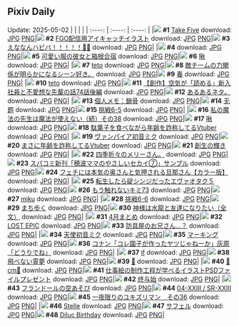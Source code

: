 ## Pixiv Daily
Update: 2025-05-02
|      |      |      |
| :----: | :----: | :----: |
|![](https://pixiv.microyu.workers.dev/c/240x480/img-master/img/2025/04/30/00/00/09/129850568_p0_master1200.jpg) **#1** [Take Five](https://www.pixiv.net/artworks/129850568) download: [JPG](https://pixiv.microyu.workers.dev/img-original/img/2025/04/30/00/00/09/129850568_p0.jpg) [PNG](https://pixiv.microyu.workers.dev/img-original/img/2025/04/30/00/00/09/129850568_p0.png)|![](https://pixiv.microyu.workers.dev/c/240x480/img-master/img/2025/05/01/00/00/13/129886044_p0_master1200.jpg) **#2** [FGO配信用アイキャッチイラスト](https://www.pixiv.net/artworks/129886044) download: [JPG](https://pixiv.microyu.workers.dev/img-original/img/2025/05/01/00/00/13/129886044_p0.jpg) [PNG](https://pixiv.microyu.workers.dev/img-original/img/2025/05/01/00/00/13/129886044_p0.png)|![](https://pixiv.microyu.workers.dev/c/240x480/img-master/img/2025/04/30/00/00/05/129850535_p0_master1200.jpg) **#3** [えななんハピバ！！！！！🎂🎉](https://www.pixiv.net/artworks/129850535) download: [JPG](https://pixiv.microyu.workers.dev/img-original/img/2025/04/30/00/00/05/129850535_p0.jpg) [PNG](https://pixiv.microyu.workers.dev/img-original/img/2025/04/30/00/00/05/129850535_p0.png)|
|![](https://s.pximg.net/common/images/limit_unviewable_s.png) **#4** [](https://www.pixiv.net/artworks/129907646) download: [JPG](https://s.pximg.net/common/images/limit_unviewable_s.png) [PNG](https://s.pximg.net/common/images/limit_unviewable_s.png)|![](https://pixiv.microyu.workers.dev/c/240x480/img-master/img/2025/04/30/17/00/33/129870084_p0_master1200.jpg) **#5** [可愛い服の彼女と箱根合宿](https://www.pixiv.net/artworks/129870084) download: [JPG](https://pixiv.microyu.workers.dev/img-original/img/2025/04/30/17/00/33/129870084_p0.jpg) [PNG](https://pixiv.microyu.workers.dev/img-original/img/2025/04/30/17/00/33/129870084_p0.png)|![](https://pixiv.microyu.workers.dev/c/240x480/img-master/img/2025/04/30/00/48/20/129852832_p0_master1200.jpg) **#6** [啾](https://www.pixiv.net/artworks/129852832) download: [JPG](https://pixiv.microyu.workers.dev/img-original/img/2025/04/30/00/48/20/129852832_p0.jpg) [PNG](https://pixiv.microyu.workers.dev/img-original/img/2025/04/30/00/48/20/129852832_p0.png)|
|![](https://pixiv.microyu.workers.dev/c/240x480/img-master/img/2025/04/30/00/45/09/129852758_p0_master1200.jpg) **#7** [teto](https://www.pixiv.net/artworks/129852758) download: [JPG](https://pixiv.microyu.workers.dev/img-original/img/2025/04/30/00/45/09/129852758_p0.jpg) [PNG](https://pixiv.microyu.workers.dev/img-original/img/2025/04/30/00/45/09/129852758_p0.png)|![](https://pixiv.microyu.workers.dev/c/240x480/img-master/img/2025/05/01/06/51/44/129894773_p0_master1200.jpg) **#8** [敵チームの力関係が明らかになるシーン好き。](https://www.pixiv.net/artworks/129894773) download: [JPG](https://pixiv.microyu.workers.dev/img-original/img/2025/05/01/06/51/44/129894773_p0.jpg) [PNG](https://pixiv.microyu.workers.dev/img-original/img/2025/05/01/06/51/44/129894773_p0.png)|![](https://pixiv.microyu.workers.dev/c/240x480/img-master/img/2025/04/30/00/00/07/129850557_p0_master1200.jpg) **#9** [春](https://www.pixiv.net/artworks/129850557) download: [JPG](https://pixiv.microyu.workers.dev/img-original/img/2025/04/30/00/00/07/129850557_p0.jpg) [PNG](https://pixiv.microyu.workers.dev/img-original/img/2025/04/30/00/00/07/129850557_p0.png)|
|![](https://pixiv.microyu.workers.dev/c/240x480/img-master/img/2025/04/30/00/47/14/129852804_p0_master1200.jpg) **#10** [teto](https://www.pixiv.net/artworks/129852804) download: [JPG](https://pixiv.microyu.workers.dev/img-original/img/2025/04/30/00/47/14/129852804_p0.jpg) [PNG](https://pixiv.microyu.workers.dev/img-original/img/2025/04/30/00/47/14/129852804_p0.png)|![](https://pixiv.microyu.workers.dev/c/240x480/img-master/img/2025/05/01/20/11/42/129913133_p0_master1200.jpg) **#11** [【創作】空気が「読める」新入社員と不愛想な先輩の話74話後編](https://www.pixiv.net/artworks/129913133) download: [JPG](https://pixiv.microyu.workers.dev/img-original/img/2025/05/01/20/11/42/129913133_p0.jpg) [PNG](https://pixiv.microyu.workers.dev/img-original/img/2025/05/01/20/11/42/129913133_p0.png)|![](https://pixiv.microyu.workers.dev/c/240x480/img-master/img/2025/04/30/08/15/09/129860400_p0_master1200.jpg) **#12** [あるあるネタ。](https://www.pixiv.net/artworks/129860400) download: [JPG](https://pixiv.microyu.workers.dev/img-original/img/2025/04/30/08/15/09/129860400_p0.jpg) [PNG](https://pixiv.microyu.workers.dev/img-original/img/2025/04/30/08/15/09/129860400_p0.png)|
|![](https://pixiv.microyu.workers.dev/c/240x480/img-master/img/2025/05/01/06/00/07/129894054_p0_master1200.jpg) **#13** [個人メモ：鎖骨](https://www.pixiv.net/artworks/129894054) download: [JPG](https://pixiv.microyu.workers.dev/img-original/img/2025/05/01/06/00/07/129894054_p0.jpg) [PNG](https://pixiv.microyu.workers.dev/img-original/img/2025/05/01/06/00/07/129894054_p0.png)|![](https://pixiv.microyu.workers.dev/c/240x480/img-master/img/2025/04/30/00/49/56/129852872_p0_master1200.jpg) **#14** [无题](https://www.pixiv.net/artworks/129852872) download: [JPG](https://pixiv.microyu.workers.dev/img-original/img/2025/04/30/00/49/56/129852872_p0.jpg) [PNG](https://pixiv.microyu.workers.dev/img-original/img/2025/04/30/00/49/56/129852872_p0.png)|![](https://pixiv.microyu.workers.dev/c/240x480/img-master/img/2025/04/30/12/43/34/129865090_p0_master1200.jpg) **#15** [挑戦6-5](https://www.pixiv.net/artworks/129865090) download: [JPG](https://pixiv.microyu.workers.dev/img-original/img/2025/04/30/12/43/34/129865090_p0.jpg) [PNG](https://pixiv.microyu.workers.dev/img-original/img/2025/04/30/12/43/34/129865090_p0.png)|
|![](https://pixiv.microyu.workers.dev/c/240x480/img-master/img/2025/04/30/00/00/39/129850763_p0_master1200.jpg) **#16** [私の魔法の先生は魔法が使えない（続）その38](https://www.pixiv.net/artworks/129850763) download: [JPG](https://pixiv.microyu.workers.dev/img-original/img/2025/04/30/00/00/39/129850763_p0.jpg) [PNG](https://pixiv.microyu.workers.dev/img-original/img/2025/04/30/00/00/39/129850763_p0.png)|![](https://pixiv.microyu.workers.dev/c/240x480/img-master/img/2025/04/30/00/49/22/129852856_p0_master1200.jpg) **#17** [啾](https://www.pixiv.net/artworks/129852856) download: [JPG](https://pixiv.microyu.workers.dev/img-original/img/2025/04/30/00/49/22/129852856_p0.jpg) [PNG](https://pixiv.microyu.workers.dev/img-original/img/2025/04/30/00/49/22/129852856_p0.png)|![](https://pixiv.microyu.workers.dev/c/240x480/img-master/img/2025/04/30/21/13/36/129878673_p0_master1200.jpg) **#18** [駄菓子を食べながら年齢を詐称してるVtuber](https://www.pixiv.net/artworks/129878673) download: [JPG](https://pixiv.microyu.workers.dev/img-original/img/2025/04/30/21/13/36/129878673_p0.jpg) [PNG](https://pixiv.microyu.workers.dev/img-original/img/2025/04/30/21/13/36/129878673_p0.png)|
|![](https://pixiv.microyu.workers.dev/c/240x480/img-master/img/2025/04/30/00/00/16/129850643_p0_master1200.jpg) **#19** [ヴァンパイア初音ミク](https://www.pixiv.net/artworks/129850643) download: [JPG](https://pixiv.microyu.workers.dev/img-original/img/2025/04/30/00/00/16/129850643_p0.jpg) [PNG](https://pixiv.microyu.workers.dev/img-original/img/2025/04/30/00/00/16/129850643_p0.png)|![](https://pixiv.microyu.workers.dev/c/240x480/img-master/img/2025/05/01/21/04/56/129915332_p0_master1200.jpg) **#20** [まさに年齢を詐称してるVtuber](https://www.pixiv.net/artworks/129915332) download: [JPG](https://pixiv.microyu.workers.dev/img-original/img/2025/05/01/21/04/56/129915332_p0.jpg) [PNG](https://pixiv.microyu.workers.dev/img-original/img/2025/05/01/21/04/56/129915332_p0.png)|![](https://pixiv.microyu.workers.dev/c/240x480/img-master/img/2025/05/01/00/00/10/129886008_p0_master1200.jpg) **#21** [創生の輝き](https://www.pixiv.net/artworks/129886008) download: [JPG](https://pixiv.microyu.workers.dev/img-original/img/2025/05/01/00/00/10/129886008_p0.jpg) [PNG](https://pixiv.microyu.workers.dev/img-original/img/2025/05/01/00/00/10/129886008_p0.png)|
|![](https://pixiv.microyu.workers.dev/c/240x480/img-master/img/2025/04/30/05/05/43/129857552_p0_master1200.jpg) **#22** [四季折々のメリーさん。](https://www.pixiv.net/artworks/129857552) download: [JPG](https://pixiv.microyu.workers.dev/img-original/img/2025/04/30/05/05/43/129857552_p0.jpg) [PNG](https://pixiv.microyu.workers.dev/img-original/img/2025/04/30/05/05/43/129857552_p0.png)|![](https://pixiv.microyu.workers.dev/c/240x480/img-master/img/2025/05/01/18/05/57/129908683_p0_master1200.jpg) **#23** [スパコミ新刊「穂波ママのやさしいセカイ⑦」サンプル](https://www.pixiv.net/artworks/129908683) download: [JPG](https://pixiv.microyu.workers.dev/img-original/img/2025/05/01/18/05/57/129908683_p0.jpg) [PNG](https://pixiv.microyu.workers.dev/img-original/img/2025/05/01/18/05/57/129908683_p0.png)|![](https://pixiv.microyu.workers.dev/c/240x480/img-master/img/2025/04/30/00/02/01/129850948_p0_master1200.jpg) **#24** [フェチには本気の奥さんと気押される旦那さん【カラー版】](https://www.pixiv.net/artworks/129850948) download: [JPG](https://pixiv.microyu.workers.dev/img-original/img/2025/04/30/00/02/01/129850948_p0.jpg) [PNG](https://pixiv.microyu.workers.dev/img-original/img/2025/04/30/00/02/01/129850948_p0.png)|
|![](https://pixiv.microyu.workers.dev/c/240x480/img-master/img/2025/05/01/14/29/08/129903209_p0_master1200.jpg) **#25** [転生したら碇シンジだったエヴァオタク５](https://www.pixiv.net/artworks/129903209) download: [JPG](https://pixiv.microyu.workers.dev/img-original/img/2025/05/01/14/29/08/129903209_p0.jpg) [PNG](https://pixiv.microyu.workers.dev/img-original/img/2025/05/01/14/29/08/129903209_p0.png)|![](https://pixiv.microyu.workers.dev/c/240x480/img-master/img/2025/04/30/12/13/41/129864555_p0_master1200.jpg) **#26** [もう触れないキミ73](https://www.pixiv.net/artworks/129864555) download: [JPG](https://pixiv.microyu.workers.dev/img-original/img/2025/04/30/12/13/41/129864555_p0.jpg) [PNG](https://pixiv.microyu.workers.dev/img-original/img/2025/04/30/12/13/41/129864555_p0.png)|![](https://pixiv.microyu.workers.dev/c/240x480/img-master/img/2025/04/30/22/51/20/129882961_p0_master1200.jpg) **#27** [miku](https://www.pixiv.net/artworks/129882961) download: [JPG](https://pixiv.microyu.workers.dev/img-original/img/2025/04/30/22/51/20/129882961_p0.jpg) [PNG](https://pixiv.microyu.workers.dev/img-original/img/2025/04/30/22/51/20/129882961_p0.png)|
|![](https://pixiv.microyu.workers.dev/c/240x480/img-master/img/2025/05/01/13/26/39/129902127_p0_master1200.jpg) **#28** [挑戦6-6](https://www.pixiv.net/artworks/129902127) download: [JPG](https://pixiv.microyu.workers.dev/img-original/img/2025/05/01/13/26/39/129902127_p0.jpg) [PNG](https://pixiv.microyu.workers.dev/img-original/img/2025/05/01/13/26/39/129902127_p0.png)|![](https://pixiv.microyu.workers.dev/c/240x480/img-master/img/2025/04/30/19/45/37/129874959_p0_master1200.jpg) **#29** [まち歩く](https://www.pixiv.net/artworks/129874959) download: [JPG](https://pixiv.microyu.workers.dev/img-original/img/2025/04/30/19/45/37/129874959_p0.jpg) [PNG](https://pixiv.microyu.workers.dev/img-original/img/2025/04/30/19/45/37/129874959_p0.png)|![](https://pixiv.microyu.workers.dev/c/240x480/img-master/img/2025/05/01/16/13/09/129905531_p0_master1200.jpg) **#30** [神様は水龍と友達になりたい（全文）](https://www.pixiv.net/artworks/129905531) download: [JPG](https://pixiv.microyu.workers.dev/img-original/img/2025/05/01/16/13/09/129905531_p0.jpg) [PNG](https://pixiv.microyu.workers.dev/img-original/img/2025/05/01/16/13/09/129905531_p0.png)|
|![](https://pixiv.microyu.workers.dev/c/240x480/img-master/img/2025/04/30/20/25/23/129876634_p0_master1200.jpg) **#31** [4月まとめ](https://www.pixiv.net/artworks/129876634) download: [JPG](https://pixiv.microyu.workers.dev/img-original/img/2025/04/30/20/25/23/129876634_p0.jpg) [PNG](https://pixiv.microyu.workers.dev/img-original/img/2025/04/30/20/25/23/129876634_p0.png)|![](https://pixiv.microyu.workers.dev/c/240x480/img-master/img/2025/05/01/00/00/02/129885923_p0_master1200.jpg) **#32** [LOST EPIC](https://www.pixiv.net/artworks/129885923) download: [JPG](https://pixiv.microyu.workers.dev/img-original/img/2025/05/01/00/00/02/129885923_p0.jpg) [PNG](https://pixiv.microyu.workers.dev/img-original/img/2025/05/01/00/00/02/129885923_p0.png)|![](https://pixiv.microyu.workers.dev/c/240x480/img-master/img/2025/04/30/12/22/25/129864707_p0_master1200.jpg) **#33** [防具屋のお兄さん…？](https://www.pixiv.net/artworks/129864707) download: [JPG](https://pixiv.microyu.workers.dev/img-original/img/2025/04/30/12/22/25/129864707_p0.jpg) [PNG](https://pixiv.microyu.workers.dev/img-original/img/2025/04/30/12/22/25/129864707_p0.png)|
|![](https://pixiv.microyu.workers.dev/c/240x480/img-master/img/2025/05/01/00/00/04/129885943_p0_master1200.jpg) **#34** [天使初音ミク](https://www.pixiv.net/artworks/129885943) download: [JPG](https://pixiv.microyu.workers.dev/img-original/img/2025/05/01/00/00/04/129885943_p0.jpg) [PNG](https://pixiv.microyu.workers.dev/img-original/img/2025/05/01/00/00/04/129885943_p0.png)|![](https://pixiv.microyu.workers.dev/c/240x480/img-master/img/2025/04/30/19/02/50/129873383_p0_master1200.jpg) **#35** [マーキング](https://www.pixiv.net/artworks/129873383) download: [JPG](https://pixiv.microyu.workers.dev/img-original/img/2025/04/30/19/02/50/129873383_p0.jpg) [PNG](https://pixiv.microyu.workers.dev/img-original/img/2025/04/30/19/02/50/129873383_p0.png)|![](https://pixiv.microyu.workers.dev/c/240x480/img-master/img/2025/04/30/18/30/46/129872585_p0_master1200.jpg) **#36** [コナン「コレ園子が作ったヤツじゃねーか」灰原「どうりでね」](https://www.pixiv.net/artworks/129872585) download: [JPG](https://pixiv.microyu.workers.dev/img-original/img/2025/04/30/18/30/46/129872585_p0.jpg) [PNG](https://pixiv.microyu.workers.dev/img-original/img/2025/04/30/18/30/46/129872585_p0.png)|
|![](https://pixiv.microyu.workers.dev/c/240x480/img-master/img/2025/05/01/00/33/42/129888040_p0_master1200.jpg) **#37** [if](https://www.pixiv.net/artworks/129888040) download: [JPG](https://pixiv.microyu.workers.dev/img-original/img/2025/05/01/00/33/42/129888040_p0.jpg) [PNG](https://pixiv.microyu.workers.dev/img-original/img/2025/05/01/00/33/42/129888040_p0.png)|![](https://pixiv.microyu.workers.dev/c/240x480/img-master/img/2025/04/30/17/51/36/129871186_p0_master1200.jpg) **#38** [飛べない霊夢](https://www.pixiv.net/artworks/129871186) download: [JPG](https://pixiv.microyu.workers.dev/img-original/img/2025/04/30/17/51/36/129871186_p0.jpg) [PNG](https://pixiv.microyu.workers.dev/img-original/img/2025/04/30/17/51/36/129871186_p0.png)|![](https://pixiv.microyu.workers.dev/c/240x480/img-master/img/2025/05/01/11/44/43/129899879_p0_master1200.jpg) **#39** [🐰](https://www.pixiv.net/artworks/129899879) download: [JPG](https://pixiv.microyu.workers.dev/img-original/img/2025/05/01/11/44/43/129899879_p0.jpg) [PNG](https://pixiv.microyu.workers.dev/img-original/img/2025/05/01/11/44/43/129899879_p0.png)|
|![](https://pixiv.microyu.workers.dev/c/240x480/img-master/img/2025/04/30/20/41/05/129877289_p0_master1200.jpg) **#40** [💎cm💎](https://www.pixiv.net/artworks/129877289) download: [JPG](https://pixiv.microyu.workers.dev/img-original/img/2025/04/30/20/41/05/129877289_p0.jpg) [PNG](https://pixiv.microyu.workers.dev/img-original/img/2025/04/30/20/41/05/129877289_p0.png)|![](https://pixiv.microyu.workers.dev/c/240x480/img-master/img/2025/04/30/17/44/29/129871005_p0_master1200.jpg) **#41** [仕事絵の制作工程が学べるイラストPSDファイルプレゼント](https://www.pixiv.net/artworks/129871005) download: [JPG](https://pixiv.microyu.workers.dev/img-original/img/2025/04/30/17/44/29/129871005_p0.jpg) [PNG](https://pixiv.microyu.workers.dev/img-original/img/2025/04/30/17/44/29/129871005_p0.png)|![](https://pixiv.microyu.workers.dev/c/240x480/img-master/img/2025/05/01/00/00/14/129886055_p0_master1200.jpg) **#42** [终与始](https://www.pixiv.net/artworks/129886055) download: [JPG](https://pixiv.microyu.workers.dev/img-original/img/2025/05/01/00/00/14/129886055_p0.jpg) [PNG](https://pixiv.microyu.workers.dev/img-original/img/2025/05/01/00/00/14/129886055_p0.png)|
|![](https://pixiv.microyu.workers.dev/c/240x480/img-master/img/2025/05/01/19/06/18/129910660_p0_master1200.jpg) **#43** [フランドールの空あそび](https://www.pixiv.net/artworks/129910660) download: [JPG](https://pixiv.microyu.workers.dev/img-original/img/2025/05/01/19/06/18/129910660_p0.jpg) [PNG](https://pixiv.microyu.workers.dev/img-original/img/2025/05/01/19/06/18/129910660_p0.png)|![](https://pixiv.microyu.workers.dev/c/240x480/img-master/img/2025/04/30/00/04/12/129851107_p0_master1200.jpg) **#44** [04-ⅩⅩⅢ / SR-ⅩⅩⅢ](https://www.pixiv.net/artworks/129851107) download: [JPG](https://pixiv.microyu.workers.dev/img-original/img/2025/04/30/00/04/12/129851107_p0.jpg) [PNG](https://pixiv.microyu.workers.dev/img-original/img/2025/04/30/00/04/12/129851107_p0.png)|![](https://pixiv.microyu.workers.dev/c/240x480/img-master/img/2025/05/01/06/06/52/129894228_p0_master1200.jpg) **#45** [一夜限りのユキズリマン　その36](https://www.pixiv.net/artworks/129894228) download: [JPG](https://pixiv.microyu.workers.dev/img-original/img/2025/05/01/06/06/52/129894228_p0.jpg) [PNG](https://pixiv.microyu.workers.dev/img-original/img/2025/05/01/06/06/52/129894228_p0.png)|
|![](https://pixiv.microyu.workers.dev/c/240x480/img-master/img/2025/05/01/13/08/16/129901736_p0_master1200.jpg) **#46** [Stelle](https://www.pixiv.net/artworks/129901736) download: [JPG](https://pixiv.microyu.workers.dev/img-original/img/2025/05/01/13/08/16/129901736_p0.jpg) [PNG](https://pixiv.microyu.workers.dev/img-original/img/2025/05/01/13/08/16/129901736_p0.png)|![](https://pixiv.microyu.workers.dev/c/240x480/img-master/img/2025/04/30/00/00/08/129850563_p0_master1200.jpg) **#47** [サフェル](https://www.pixiv.net/artworks/129850563) download: [JPG](https://pixiv.microyu.workers.dev/img-original/img/2025/04/30/00/00/08/129850563_p0.jpg) [PNG](https://pixiv.microyu.workers.dev/img-original/img/2025/04/30/00/00/08/129850563_p0.png)|![](https://pixiv.microyu.workers.dev/c/240x480/img-master/img/2025/04/30/14/47/07/129867439_p0_master1200.jpg) **#48** [Diluc Birthday](https://www.pixiv.net/artworks/129867439) download: [JPG](https://pixiv.microyu.workers.dev/img-original/img/2025/04/30/14/47/07/129867439_p0.jpg) [PNG](https://pixiv.microyu.workers.dev/img-original/img/2025/04/30/14/47/07/129867439_p0.png)|
